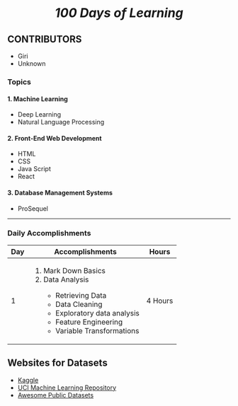 # <h1 align="center" style="border-bottom: none"> *100 Days of Learning* </h1>

## CONTRIBUTORS
 - Giri
 - Unknown

### Topics
#### 1. Machine Learning
 - Deep Learning
 - Natural Language Processing
#### 2. Front-End Web Development
 - HTML
 - CSS
 - Java Script
 - React
#### 3. Database Management Systems
 - ProSequel

---
### Daily Accomplishments 
Day | Accomplishments                                                                                                                                                                                                | Hours
----|----------------------------------------------------------------------------------------------------------------------------------------------------------------------------------------------------------------|------
1   | <ol><li>Mark Down Basics</li><li>Data Analysis</li><ul><li>Retrieving Data</li><li>Data Cleaning</li><li>Exploratory data analysis</li><li>Feature Engineering</li><li>Variable Transformations</li></ul></ol> | 4 Hours



## Websites for Datasets
- [Kaggle](https://www.kaggle.com/datasets)
- [UCI Machine Learning Repository](http://mlr.cs.umass.edu/ml/)
- [Awesome Public Datasets](https://github.com/awesomedata/awesome-public-datasets)
